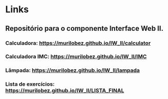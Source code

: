 # Links
## Repositório para o componente Interface Web II.

### Calculadora: https://murilobez.github.io/IW_II/calculator
### Calculadora IMC: https://murilobez.github.io/IW_II/IMC
### Lâmpada: https://murilobez.github.io/IW_II/lampada
### Lista de exercícios: https://murilobez.github.io/IW_II/LISTA_FINAL
